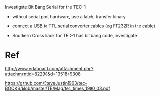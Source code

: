 
Investigate Bit Bang Serial for the TEC-1 
* without serial port hardware, use a latch, transfer binary 
* connect a USB to TTL serial converter cables (eg FT232R in the cable)

* Southern Cross hack for TEC-1 has bit bang code, investigate

# Ref

http://www.edaboard.com/attachment.php?attachmentid=82290&d=1351849308

https://github.com/SteveJustin1963/tec-BOOKS/blob/master/TE/Mag/tec_times_1990_03.pdf



